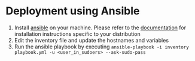 Deployment using Ansible
========================

1. Install [ansible](http://ansible.com/) on your machine. Please refer to the
   [documentation](http://docs.ansible.com/ansible/intro_installation.html#latest-releases-via-apt-ubuntu)
   for installation instructions specific to your distribution
2. Edit the inventory file and update the hostnames and variables
3. Run the ansible playbook by executing
   `ansible-playbook -i inventory playbook.yml -u <user_in_sudoers> --ask-sudo-pass`

